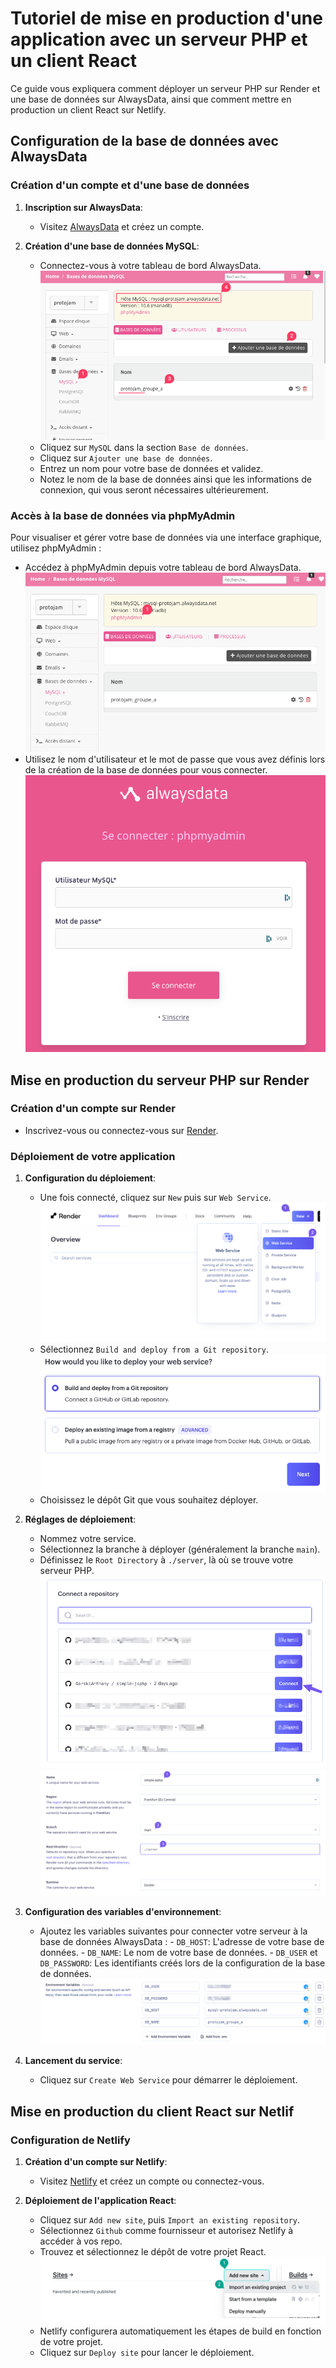 # Tutoriel de mise en production d'une application avec un serveur PHP et un client React

Ce guide vous expliquera comment déployer un serveur PHP sur Render et une base de données sur AlwaysData, ainsi que comment mettre en production un client React sur Netlify.

## Configuration de la base de données avec AlwaysData

### Création d'un compte et d'une base de données

1. **Inscription sur AlwaysData**:

    - Visitez [AlwaysData](https://www.alwaysdata.com/fr/) et créez un compte.

2. **Création d'une base de données MySQL**:
    - Connectez-vous à votre tableau de bord AlwaysData.
      ![Étape de création de la base de données](./docs/step1.png)
    - Cliquez sur `MySQL` dans la section `Base de données`.
    - Cliquez sur `Ajouter une base de données`.
    - Entrez un nom pour votre base de données et validez.
    - Notez le nom de la base de données ainsi que les informations de connexion, qui vous seront nécessaires ultérieurement.

### Accès à la base de données via phpMyAdmin

Pour visualiser et gérer votre base de données via une interface graphique, utilisez phpMyAdmin :

-   Accédez à phpMyAdmin depuis votre tableau de bord AlwaysData.
    ![Accès phpMyAdmin](./docs/phpMyAdmin.png)
-   Utilisez le nom d'utilisateur et le mot de passe que vous avez définis lors de la création de la base de données pour vous connecter.
    ![Vue phpMyAdmin](./docs/PMA_View.png)

## Mise en production du serveur PHP sur Render

### Création d'un compte sur Render

-   Inscrivez-vous ou connectez-vous sur [Render](https://render.com/).

### Déploiement de votre application

1. **Configuration du déploiement**:

    - Une fois connecté, cliquez sur `New` puis sur `Web Service`.
      ![Sélection du service sur Render](./docs/render1.png)
    - Sélectionnez `Build and deploy from a Git repository`.
      ![Choix du dépôt Git](./docs/render2.png)
    - Choisissez le dépôt Git que vous souhaitez déployer.

2. **Réglages de déploiement**:

    - Nommez votre service.
    - Sélectionnez la branche à déployer (généralement la branche `main`).
    - Définissez le `Root Directory` à `./server`, là où se trouve votre serveur PHP.
      ![Configuration du déploiement](./docs/render3.png)
      ![Configuration avancée du service](./docs/render4.png)

3. **Configuration des variables d'environnement**:

    - Ajoutez les variables suivantes pour connecter votre serveur à la base de données AlwaysData : - `DB_HOST`: L'adresse de votre base de données. - `DB_NAME`: Le nom de votre base de données. - `DB_USER` et `DB_PASSWORD`: Les identifiants créés lors de la configuration de la base de données.
      ![Ajout des variables d'environnement](./docs/render5.png)

4. **Lancement du service**:
    - Cliquez sur `Create Web Service` pour démarrer le déploiement.

## Mise en production du client React sur Netlif

### Configuration de Netlify

1. **Création d'un compte sur Netlify**:

    - Visitez [Netlify](https://www.netlify.com/) et créez un compte ou connectez-vous.

2. **Déploiement de l'application React**:
    - Cliquez sur `Add new site`, puis `Import an existing repository`.
    - Sélectionnez `Github` comme fournisseur et autorisez Netlify à accéder à vos repo.
    - Trouvez et sélectionnez le dépôt de votre projet React.
      ![Sélection du projet React](./docs/netlify1.png)
    - Netlify configurera automatiquement les étapes de build en fonction de votre projet.
    - Cliquez sur `Deploy site` pour lancer le déploiement.

